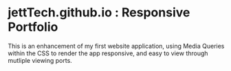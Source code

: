 # jettTech.github.io : Responsive Portfolio
This is an enhancement of my first website application, using Media Queries within the CSS to render the app responsive, and easy to view through mutliple viewing ports.
